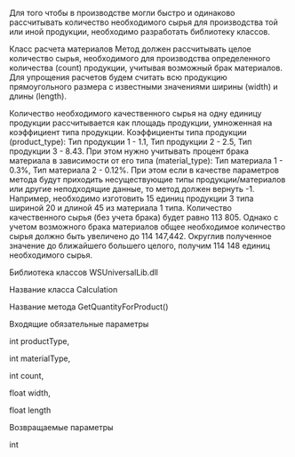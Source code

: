 Для того чтобы в производстве могли быстро и одинаково рассчитывать количество необходимого сырья
для производства той или иной продукции, необходимо разработать библиотеку классов. 

Класс расчета материалов
Метод должен рассчитывать целое количество сырья, необходимого для производства определенного
количества (count) продукции, учитывая возможный брак материалов. Для упрощения расчетов будем
считать всю продукцию прямоугольного размера с известными значениями ширины (width) и длины
(length).

Количество необходимого качественного сырья на одну единицу продукции рассчитывается как площадь
продукции, умноженная на коэффициент типа продукции.
Коэффициенты типа продукции (product_type):
Тип продукции 1 - 1.1,
Тип продукции 2 - 2.5,
Тип продукции 3 - 8.43.
При этом нужно учитывать процент брака материала в зависимости от его типа (material_type):
Тип материала 1 - 0.3%,
Тип материала 2 - 0.12%.
При этом если в качестве параметров метода будут приходить несуществующие типы
продукции/материалов или другие неподходящие данные, то метод должен вернуть -1.
Например, необходимо изготовить 15 единиц продукции 3 типа шириной 20 и длиной 45 из материала 1
типа. Количество качественного сырья (без учета брака) будет равно 113 805. Однако с учетом возможного
брака материалов общее необходимое количество сырья должно быть увеличено до 114 147,442.
Округлив полученное значение до ближайшего большего целого, получим 114 148 единиц необходимого
сырья.



Библиотека классов WSUniversalLib.dll 

Название класса Calculation

Название метода GetQuantityForProduct()

Входящие
обязательные
параметры

int productType,

int materialType,

int count,

float width,

float length

Возвращаемые параметры

int
